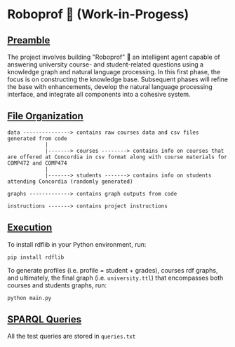 # Roboprof :robot: (Work-in-Progess)


## [Preamble](#preamble-section)
The project involves building "Roboprof" :robot: an intelligent agent capable of answering university course- and student-related questions using a knowledge graph and natural language processing. In this first phase, the focus is on constructing the knowledge base. Subsequent phases will refine the base with enhancements, develop the natural language processing interface, and integrate all components into a cohesive system. 


## [File Organization](#file-organization-section)
```
data ---------------> contains raw courses data and csv files generated from code
            |
            |-------> courses --------> contains info on courses that are offered at Concordia in csv format along with course materials for COMP472 and COMP474
            |
            |-------> students -------> contains info on students attending Concordia (randomly generated)
            
graphs -------------> contains graph outputs from code

instructions -------> contains project instructions
```

## [Execution](#execution-section)
To install rdflib in your Python environment, run:
``` 
pip install rdflib
```

To generate profiles (i.e. profile = student + grades), courses rdf graphs, and ultimately, the final graph (i.e. `university.ttl`) that encompasses both courses and students graphs, run:
``` 
python main.py
```

## [SPARQL Queries](#queries_section)
All the test queries are stored in `queries.txt`
